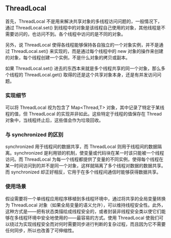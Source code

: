 ## ThreadLocal ##

首先，ThreadLocal 不是用来解决共享对象的多线程访问问题的，一般情况下，通过 ThreadLocal.set() 到线程中的对象是该线程自己使用的对象，其他线程是不需要访问的，也访问不到。各个线程中访问的是不同的对象。 

另外，说 ThreadLocal 使得各线程能够保持各自独立的一个对象实例，并不是通过 ThreadLocal.set() 来实现的，而是通过每个线程中的 new 对象的操作来创建的对象，每个线程创建一个实例，不是什么对象的拷贝或副本。

如果 ThreadLocal.set() 进去的东西本来就是多个线程共享的同一个对象，那么多个线程的 ThreadLocal.get() 取得的还是这个共享对象本身，还是有并发访问问题。 

### 实现细节

可以将 ThreadLocal<T> 视为包含了 Map<Thread,T> 对象，其中记录了特定于某线程的值，但 ThreadLocal 的实现并非如此。这些特定于线程的值保存在 Thread 对象中，当线程终止后，这些值会作为垃圾回收。


### 与 synchronized 的区别

synchronized 用于线程间的数据共享，而 ThreadLocal 则用于线程间的数据隔离。synchronized 是利用锁的机制，使变量或代码块在某一时该只能被一个线程访问。而 ThreadLocal 为每一个线程都提供了变量的不同实例，使得每个线程在某一时间访问到的并不是同一个对象，这样就隔离了多个线程对数据的数据共享。而 synchronized 却正好相反，它用于在多个线程间通信时能够获得数据共享。 


### 使用场景

假设需要将一个单线程应用程序移植到多线程环境中，通过将共享的全局变量转换为 ThreadLocal 对象（如果全局变量的语义允许），可以维持线程安全性。此外，这种方式是——把有状态类描绘成线程安全的，或者封装非线程安全类以使它们能够在多线程环境中安全地使用的——最容易的方式。使用 ThreadLocal 使我们可以绕过为实现线程安全而对何时需要同步进行判断的复杂过程，而且因为它不需要任何同步，所以也改善了可伸缩性。
